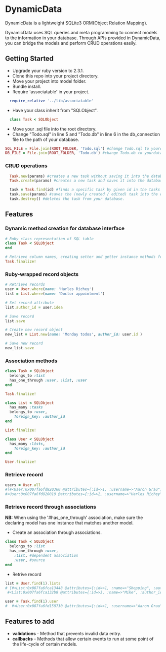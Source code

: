 # DynamicData

DynamicData is a lightweight SQLite3 ORM(Object Relation Mapping).

DynamicData uses SQL queries and meta programming to connect models to the information in your database. Through APIs provided in DynamicData, you can bridge the models and perform CRUD operations easily.

## Getting Started

* Upgrade your ruby version to 2.3.1.
* Clone this repo into your project directory.
* Move your project into model folder.
* Bundle install.
* Require 'associatable' in your project.

```ruby
  require_relative '../lib/associatable'
```
* Have your class inherit from "SQLObject".
```ruby
  class Task < SQLObject
```
* Move your .sql file into the root directory.
* Change "Todo.sql" in line 5 and "Todo.db" in line 6 in the db_connection file to the path of your database.

```ruby
SQL_FILE = File.join(ROOT_FOLDER, 'Todo.sql') #change Todo.sql to yourdatabase.sql
DB_FILE = File.join(ROOT_FOLDER, 'Todo.db') #change Todo.db to yourdatabase.db
```
### CRUD operations
```ruby
  Task.new(params) #creates a new task without saving it into the database.
  Task.create(params) #creates a new task and saves it into the database.

  task = Task.find(id) #finds a specific task by given id in the tasks table. You can perform following operations.
  task.save(params) #saves the (newly created / edited) task into the database.
  task.destroy() #deletes the task from your database.
```
## Features
### Dynamic method creation for database interface

```ruby
# Ruby class representation of SQL table
class Task < SQLObject
end

# Retrieve column names, creating setter and getter instance methods for each column
Task.finalize!
```

### Ruby-wrapped record objects

```ruby
# Retrieve records
user = User.where(name: 'Harles Richey')
list = List.where(name: 'Doctor appointment')

# Set record attribute
list.author_id = user.idea

# Save record
list.save

# Create new record object
new_list = List.new(name: 'Monday todos', author_id: user.id )

# Save new record
new_list.save
```
### Association methods
```ruby
class Task < SQLObject
  belongs_to :list
  has_one_through :user, :list, :user
end

Task.finalize!

class List < SQLObject
  has_many :tasks
  belongs_to :user,
    foreign_key: :author_id
end

List.finalize!

class User < SQLObject
  has_many :lists,
    foreign_key: :author_id
end

User.finalize!
```
### Retrieve record
```ruby
users = User.all
#[#<User:0x007fa6fd820360 @attributes={:id=>1, :username=>"Aaron Grau", :email=>"Aroan@aol.com"}>,
#<User:0x007fa6fd820018 @attributes={:id=>2, :username=>"Harles Richey", :email=>"Harles@gmail.com"}>]
```
### Retrieve record through associations

**NB:** When using the '#has_one_through' association, make sure the declaring model has one instance that matches another model.

* Create an association through associations.
```ruby
class Task < SQLObject
  belongs_to :list
  has_one_through :user,
    :list, #dependent association
    :user, #source
end
```
* Retrive record
```ruby
list = User.find(1).lists
# [#<List:0x007fa6fca13448 @attributes={:id=>1, :name=>"Shopping", :author_id=>1}>,
 #<List:0x007fa6fca132b8 @attributes={:id=>3, :name=>"Mike", :author_id=>1}>]

user = Task.find(1).user
#  #<User:0x007fa6fd158730 @attributes={:id=>1, :username=>"Aaron Grau", :email=>"Aroan@aol.com"}>
```
## Features to add

* **validations** - Method that prevents invalid data entry.
* **callbacks** - Methods that allow certain events to run at some point of the life-cycle of certain models.

